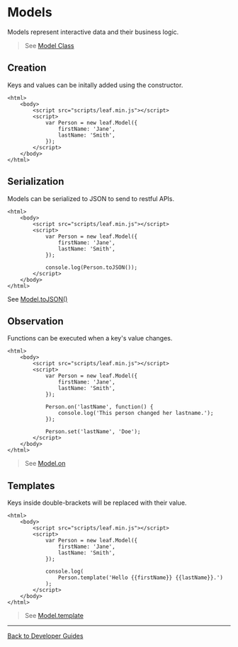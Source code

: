 # Models

Models represent interactive data and their business logic. 

> See [Model Class](https://github.com/leaf-web/leaf.js/blob/master/docs/api.md#leaf.Model)

## Creation

Keys and values can be initally added using the constructor.

	<html>
		<body>
			<script src="scripts/leaf.min.js"></script>
			<script>
				var Person = new leaf.Model({
					firstName: 'Jane',
					lastName: 'Smith',
				});
			</script>
		</body>
	</html>

## Serialization

Models can be serialized to JSON to send to restful APIs.

	<html>
		<body>
			<script src="scripts/leaf.min.js"></script>
			<script>
				var Person = new leaf.Model({
					firstName: 'Jane',
					lastName: 'Smith',
				});

				console.log(Person.toJSON());
			</script>
		</body>
	</html>

See [Model.toJSON()](https://github.com/leaf-web/leaf.js/blob/master/docs/api.md#leaf.Model.toJSON)

## Observation

Functions can be executed when a key's value changes.

	<html>
		<body>
			<script src="scripts/leaf.min.js"></script>
			<script>
				var Person = new leaf.Model({
					firstName: 'Jane',
					lastName: 'Smith',
				});

				Person.on('lastName', function() {
					console.log('This person changed her lastname.');
				});

				Person.set('lastName', 'Doe');
			</script>
		</body>
	</html>

> See [Model.on](https://github.com/leaf-web/leaf.js/blob/master/docs/api.md#leaf.Model.on)

## Templates

Keys inside double-brackets will be replaced with their value. 

	<html>
		<body>
			<script src="scripts/leaf.min.js"></script>
			<script>
				var Person = new leaf.Model({
					firstName: 'Jane',
					lastName: 'Smith',
				});

				console.log(
					Person.template('Hello {{firstName}} {{lastName}}.')
				);
			</script>
		</body>
	</html>

> See [Model.template](https://github.com/leaf-web/leaf.js/blob/master/docs/api.md#leaf.Model.template)


----

[Back to Developer Guides](../guides.md)
